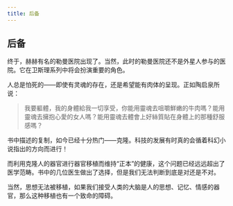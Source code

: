 ```yaml
---
title: 后备
---
```


## 后备


终于，赫赫有名的勒曼医院出现了。当然，此时的勒曼医院还不是外星人参与的医院。它在卫斯理系列中将会扮演重要的角色。

人总是怕死的——即使有灵魂的存在，还是希望能有肉体的呈现。正如陶启泉所说：

>我要軀體，我的身體給我一切享受，你能用靈魂去咀嚼鮮嫩的牛肉嗎？能用靈魂去擁抱心愛的女人嗎？能用靈魂去體會上好絲質貼在身體上的那種舒服感嗎？

书中描述的复制，如今已经十分热门——克隆。科技的发展有时真的会循着科幻小说指出的方向而进行！

而利用克隆人的器官进行器官移植而维持“正本”的健康，这个问题已经远远超出了医学范畴。书中的几位医生做出了选择，但是我们无法判断到底是对还是不对。

当然，思想无法被移植，如果我们接受人类的大脑是人的思想、记忆、情感的器官，那么这种移植也有一个致命的障碍。